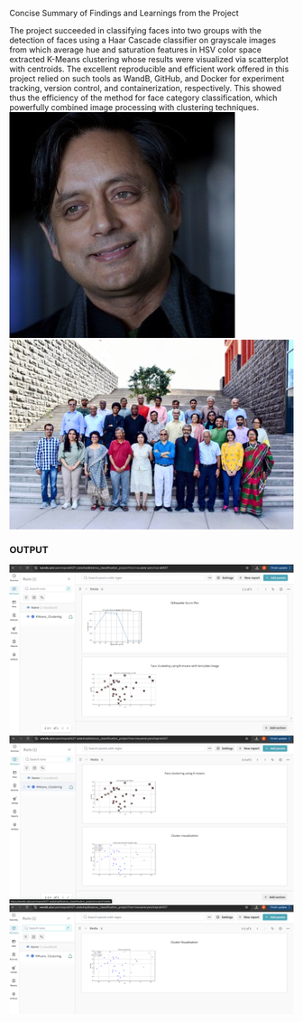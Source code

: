 Concise Summary of Findings and Learnings from the Project

The project succeeded in classifying faces into two groups with the detection of faces using a Haar Cascade classifier on grayscale images from which average hue and saturation features in HSV color space extracted K-Means clustering whose results were visualized via scatterplot with centroids. The excellent reproducible and efficient work offered in this project relied on such tools as WandB, GitHub, and Docker for experiment tracking, version control, and containerization, respectively. This showed thus the efficiency of the method for face category classification, which powerfully combined image processing with clustering techniques.
![alt text](https://github.com/Sher110106/distance_classification/blob/main/Dr_Shashi_Tharoor.jpg?raw=true)
![alt text](https://github.com/Sher110106/distance_classification/blob/main/Plaksha_Faculty.jpg?raw=true)

### OUTPUT

![alt text](https://github.com/codeinfotech/distance_classification/blob/main/output/1.png)
![alt text](https://github.com/codeinfotech/distance_classification/blob/main/output/2.png)
![alt text](https://github.com/codeinfotech/distance_classification/blob/main/output/3.png)
